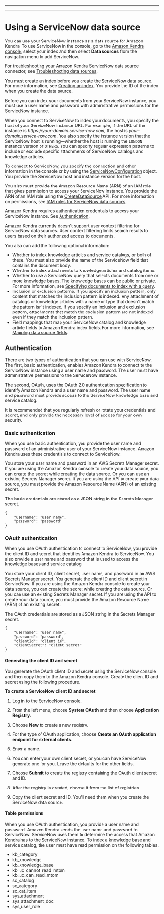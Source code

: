 --------

--------

# Using a ServiceNow data source<a name="data-source-servicenow"></a>

You can use your ServiceNow instance as a data source for Amazon Kendra\. To use ServiceNow in the console, go to the [Amazon Kendra console](https://console.aws.amazon.com/kendra/), select your index and then select **Data sources** from the navigation menu to add ServiceNow\.

For troubleshooting your Amazon Kendra ServiceNow data source connector, see [Troubleshooting data sources](troubleshooting-data-sources.md)\.

You must create an index before you create the ServiceNow data source\. For more information, see [Creating an index](https://docs.aws.amazon.com/kendra/latest/dg/create-index.html)\. You provide the ID of the index when you create the data source\.

Before you can index your documents from your ServiceNow instance, you must use a user name and password with administrative permissions for the ServiceNow instance\.

When you connect to ServiceNow to index your documents, you specify the host of your ServiceNow instance URL\. For example, if the URL of the instance is *https://your\-domain\.service\-now\.com*, the host is *your\-domain\.service\-now\.com*\. You also specify the instance version that the ServiceNow host is running—whether the host is running the `LONDON` instance version or `OTHERS`\. You can specify regular expression patterns to include or exclude specific attachments of ServiceNow catalogs and knowledge articles\.

To connect to ServiceNow, you specify the connection and other information in the console or by using the [ServiceNowConfiguration](https://docs.aws.amazon.com/kendra/latest/dg/API_ServiceNowConfiguration.html) object\. You provide the ServiceNow host and instance version for the host\.

You also must provide the Amazon Resource Name \(ARN\) of an IAM role that gives permission to access your ServiceNow instance\. You provide the ARN of an IAM role using the [CreateDataSource](https://docs.aws.amazon.com/kendra/latest/dg/API_CreateDataSource.html) API\. For more information on permissions, see [IAM roles for ServiceNow data sources](https://docs.aws.amazon.com/kendra/latest/dg/iam-roles.html#iam-roles-ds)\.

Amazon Kendra requires authentication credentials to access your ServiceNow instance\. See [Authentication](#servicenow-authentication)\.

Amazon Kendra currently doesn't support user context filtering for ServiceNow data sources\. User context filtering limits search results to users based on their authorized access to documents\.

You also can add the following optional information:
+ Whether to index knowledge articles and service catalogs, or both of these\. You must also provide the name of the ServiceNow field that contains the document body\.
+ Whether to index attachments to knowledge articles and catalog items\.
+ Whether to use a ServiceNow query that selects documents from one or more knowledge bases\. The knowledge bases can be public or private\. For more information, see [Specifying documents to index with a query](https://docs.aws.amazon.com/kendra/latest/dg/servicenow-query.html)\.
+ Inclusion or exclusion patterns: If you specify an inclusion pattern, only content that matches the inclusion pattern is indexed\. Any attachment of catalogs or knowledge articles with a name or type that doesn't match the pattern isn't indexed\. If you specify an inclusion and exclusion pattern, attachments that match the exclusion pattern are not indexed even if they match the inclusion pattern\.
+ Field mappings that map your ServiceNow catalog and knowledge article fields to Amazon Kendra index fields\. For more information, see [Mapping data source fields](https://docs.aws.amazon.com/kendra/latest/dg/field-mapping.html)\.

## Authentication<a name="servicenow-authentication"></a>

There are two types of authentication that you can use with ServiceNow\. The first, basic authentication, enables Amazon Kendra to connect to the ServiceNow instance using a user name and password\. The user must have administrative permissions to the ServiceNow instance\.

The second, OAuth, uses the OAuth 2\.0 authentication specification to identify Amazon Kendra and a user name and password\. The user name and password must provide access to the ServiceNow knowledge base and service catalog\.

It is recommended that you regularly refresh or rotate your credentials and secret, and only provide the necessary level of access for your own security\.

### Basic authentication<a name="servicenow-auth-basic"></a>

When you use basic authentication, you provide the user name and password of an administrative user of your ServiceNow instance\. Amazon Kendra uses these credentials to connect to ServiceNow\.

You store your user name and password in an AWS Secrets Manager secret\. If you are using the Amazon Kendra console to create your data source, you can create the secret while creating the data source\. Or you can use an existing Secrets Manager secret\. If you are using the API to create your data source, you must provide the Amazon Resource Name \(ARN\) of an existing secret\.

The basic credentials are stored as a JSON string in the Secrets Manager secret\.

```
{
    "username": "user name",
    "password": "password"
}
```

### OAuth authentication<a name="servicenow-auth-oauth"></a>

When you use OAuth authentication to connect to ServiceNow, you provide the client ID and secret that identifies Amazon Kendra to ServiceNow\. You also provide a user name and password that is used to access the knowledge bases and service catalog\.

You store your client ID, client secret, user name, and password in an AWS Secrets Manager secret\. You generate the client ID and client secret in ServiceNow\. If you are using the Amazon Kendra console to create your data source, you can create the secret while creating the data source\. Or you can use an existing Secrets Manager secret\. If you are using the API to create your data source, you must provide the Amazon Resource Name \(ARN\) of an existing secret\.

The OAuth credentials are stored as a JSON string in the Secrets Manager secret\.

```
{
    "username": "user name",
    "password": "password",
    "clientId": "client id",
    "clientSecret": "client secret"
}
```

#### Generating the client ID and secret<a name="oauth-token"></a>

You generate the OAuth client ID and secret using the ServiceNow console and then copy them to the Amazon Kendra console\. Create the client ID and secret using the following procedure\.

**To create a ServiceNow client ID and secret**

1. Log in to the ServiceNow console\.

1. From the left menu, choose **System OAuth** and then choose **Application Registry**\.

1. Choose **New** to create a new registry\.

1. For the type of OAuth application, choose **Create an OAuth application endpoint for external clients**\.

1. Enter a name\.

1. You can enter your own client secret, or you can have ServiceNow generate one for you\. Leave the defaults for the other fields\.

1. Choose **Submit** to create the registry containing the OAuth client secret and ID\.

1. After the registry is created, choose it from the list of registries\.

1. Copy the client secret and ID\. You'll need them when you create the ServiceNow data source\.

#### Table permissions<a name="oauth-tables"></a>

When you use OAuth authentication, you provide a user name and password\. Amazon Kendra sends the user name and password to ServiceNow\. ServiceNow uses them to determine the access that Amazon Kendra has to the ServiceNow instance\. To index a knowledge base and service catalog, the user must have read permission on the following tables\.
+ kb\_category
+ kb\_knowledge
+ kb\_knowledge\_base
+ kb\_uc\_cannot\_read\_mtom
+ kb\_uc\_can\_read\_mtom
+ sc\_catalog
+ sc\_category
+ sc\_cat\_item
+ sys\_attachment
+ sys\_attachment\_doc
+ sys\_user\_role